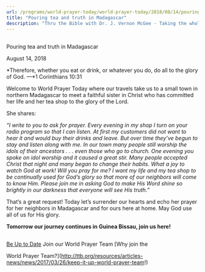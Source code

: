 ```yaml
---
url: /programs/world-prayer-today/world-prayer-today/2018/08/14/pouring-tea-and-truth-in-madagascar
title: "Pouring tea and truth in Madagascar"
description: "Thru the Bible with Dr. J. Vernon McGee - Taking the whole Word to the whole world"
---
```







## 
 Pouring tea and truth in Madagascar


August 14, 2018




*Therefore, whether you eat or drink, or whatever you do, do all to the glory of God. —*1 Corinthians 10:31


Welcome to World Prayer Today where our travels take us to a small town in northern Madagascar to meet a faithful sister in Christ who has committed her life and her tea shop to the glory of the Lord. 


She shares:


*“I write to you to ask for prayer. Every evening in my shop I turn on your radio program so that I can listen. At first my customers did not want to hear it and would buy their drinks and leave. But over time they’ve begun to stay and listen along with me. In our town many people still worship the idols of their ancestors . . . even those who go to church. One evening you spoke on idol worship and it caused a great stir. Many people accepted Christ that night and many began to change their habits. What a joy to watch God at work! Will you pray for me? I want my life and my tea shop to be continually used for God’s glory so that more of our neighbors will come to know Him. Please join me in asking God to make His Word shine so brightly in our darkness that everyone will see His truth.”*


That’s a great request! Today let’s surrender our hearts and echo her prayer for her neighbors in Madagascar and for ours here at home. May God use all of us for His glory.


**Tomorrow our journey continues in** **Guinea Bissau, join us here!**







## 




[Be Up to Date](http://feeds.feedburner.com/WorldPrayerToday "World Prayer Today RSS Feed")
Join our World Prayer Team
[Why join the  

World Prayer Team?](http://ttb.org/resources/articles-news/news/2017/03/26/keep-it-up-world-prayer-team!)




